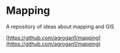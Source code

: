# Mapping 

A repository of ideas about mapping and GIS

[https://github.com/agrogan1/mapping](https://github.com/agrogan1/mapping)







